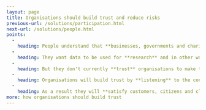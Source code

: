 ```yaml
---
layout: page
title: Organisations should build trust and reduce risks
previous-url: /solutions/participation.html
next-url: /solutions/people.html
points:
  -
    heading: People understand that **businesses, governments and charities** have to use data to **provide services** and **operate efficiently**.
  -
    heading: They want data to be used for **research** and in other ways that bring **public benefit**.
  -
    heading: But they don't currently **trust** organisations to make the right calls on their behalf.
  -
    heading: Organisations will build trust by **listening** to the concerns of those who will be affected, **changing** what they do in response, and being **transparent** about how they make these decisions.
  -
    heading: As a result they will **satisfy customers, citizens and clients**; **reduce risk**; and find data **easier to administer**.
more: how organisations should build trust
---
```


